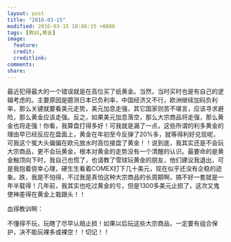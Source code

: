 ```yaml
---
layout: post
title: "2016-03-15"
modified: 2016-03-15 10:06:15 +0800
tags: [教训,黄金]
image:
  feature: 
  credit: 
  creditlink: 
comments: 
share: 
---
```

最近犯得最大的一个错误就是在高位买了纸黄金。当然，当时买时也是有自己的逻辑考虑的。主要原因是臆测日本已负利率，中国经济又不行，欧洲继续加码负利率，那么关键就要看美元走势，美元加息走强，其它国家则苦不堪言，应该寻求避险，那么黄金应该走强。反之，如果美元加息落空，那么大宗商品将走强，那么黄金也将走强！你看，我算盘打得多好！可我就是漏了一点，这些所谓的利多黄金的理由早已经反应在盘面上，黄金在年初至今反弹了20%多，就等得利好兑现呢，可我这个冤大头偏偏在欧元放水时高位接盘了黄金！！说到底，我其实还是不会玩大宗商品，更不会玩黄金，根本对黄金的走势没有一个清醒的认识。最要命的是黄金触顶向下时，我自己也慌了，也请教了雪球玩黄金的朋友，他们建议我退出，可是我抱着侥幸心理，硬生生看着COMEX打下几十美元，现在似乎还没有企稳的迹象。跌，我是不怕得，不过我是真怕这种大宗商品的长周期啊，搞不好一套就是一年半载得！几年前，我其实也吃过黄金的亏，但是1300多美元止损了，这次又鬼使神差得在黄金上栽跟头！！

血得教训啊：

不懂得不玩，玩瞎了尽早认赔止损！如果以后玩这些大宗商品，一定要有组合保护，决不能玩裸多或裸空！！切记！！

